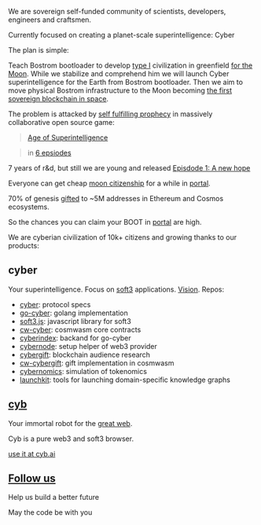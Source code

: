 We are sovereign self-funded community of scientists, developers, engineers and craftsmen.

Currently focused on creating a planet-scale superintelligence: Cyber

The plan is simple: 

Teach Bostrom bootloader to develop [type I](https://cyb.ai/search/kardashev%20scale) civilization in greenfield [for the Moon](https://cyb.ai/ipfs/QmanZyMFnEti618crNPkn93g7MFaoDGrZ4Pta5drfdt9jb). While we stabilize and comprehend him we will launch Cyber superintelligence for the Earth from Bostrom bootloader. Then we aim to move physical Bostrom infrastructure to the Moon becoming [the first sovereign blockchain in space](https://unchained.com/blog/law-of-hash-horizons/).

The problem is attacked by [self fulfilling prophecy](https://cyb.ai/genesis) in
massively collaborative open source game:

> [Age of Superintelligence](https://cyb.ai/search/age%20of%20superintelligence) 

> in [6 epsiodes](https://cyb.ai/ipfs/QmSBYCCYFNfHNQD7MWm4zBaNuztMaT2KghA2SbeZZm9vLH)

7 years of r&d, but still we are young and released [Episdode 1: A new hope](https://cyb.ai/genesis)

Everyone can get cheap [moon citizenship](https://cyb.ai/ipfs/QmanZyMFnEti618crNPkn93g7MFaoDGrZ4Pta5drfdt9jb) for a while in [portal](https://cyb.ai/portal).

70% of genesis [gifted](https://cyb.ai/ipfs/QmQd2migYNL1Mb7CHhPEdz99we2a5SeRf3kUuV1Lx1muVE) to ~5M addresses in Ethereum and Cosmos ecosystems.

So the chances you can claim your BOOT in [portal](https://cyb.ai/portal) are high. 

We are cyberian civilization of 10k+ citizens and growing thanks to our products:

## cyber

Your superintelligence. Focus on [soft3](https://cyb.ai/search/soft3) applications. [Vision](https://cyb.ai/ipfs/QmXzGkfxZV2fzpFmq7CjAYsYL1M581ZD4yuF9jztPVTpCn). Repos:

- [cyber](https://github.com/cybercongress/cyber): protocol specs
- [go-cyber](https://github.com/cybercongress/go-cyber): golang implementation
- [soft3.js](https://github.com/cybercongress/soft3.js): javascript library for soft3
- [cw-cyber](https://github.com/cybercongress/cw-cyber): cosmwasm core contracts
- [cyberindex](https://github.com/cybercongress/cyberindex): backand for go-cyber
- [cybernode](https://github.com/cybercongress/cybernode): setup helper of web3 provider
- [cybergift](https://github.com/cybercongress/cybergift): blockchain audience research
- [cw-cybergift](https://github.com/cybercongress/cw-cybergift): gift implementation in cosmwasm
- [cybernomics](https://github.com/cybercongress/cybernomics): simulation of tokenomics
- [launchkit](https://github.com/cybercongress/launch-kit): tools for launching domain-specific knowledge graphs


## [cyb](https://github.com/cybercongress/cyb)

Your immortal robot for the [great web](https://cyb.ai/ipfs/QmUamt7diQP54eRnmzqMZNEtXNTzbgkQvZuBsgM6qvbd57). 

Cyb is a pure web3 and soft3 browser.

[use it at cyb.ai](https://github.com/)

## [Follow us](https://cyb.ai/network/bostrom/contract/bostrom1xszmhkfjs3s00z2nvtn7evqxw3dtus6yr8e4pw)

Help us build a better future

May the code be with you
